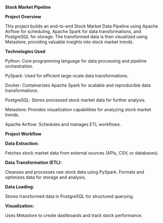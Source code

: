 **Stock Market Pipeline**

**Project Overview**

This project builds an end-to-end Stock Market Data Pipeline using Apache Airflow for scheduling, Apache Spark for data transformations, and PostgreSQL for storage. The transformed data is then visualized using Metastore, providing valuable insights into stock market trends.

**Technologies Used**

Python: Core programming language for data processing and pipeline orchestration.

PySpark: Used for efficient large-scale data transformations.

Docker: Containerizes Apache Spark for scalable and reproducible data transformations.

PostgreSQL: Stores processed stock market data for further analysis.

Metastore: Provides visualization capabilities for analyzing stock market trends.

Apache Airflow: Schedules and manages ETL workflows.

**Project Workflow**

**Data Extraction:**

Fetches stock market data from external sources (APIs, CSV, or databases).

**Data Transformation (ETL):**

Cleanses and processes raw stock data using PySpark.
Formats and optimizes data for storage and analysis.

**Data Loading:**

Stores transformed data in PostgreSQL for structured querying.

**Visualization:**

Uses Metastore to create dashboards and track stock performance.
